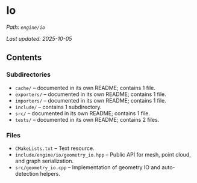 # Io

_Path: `engine/io`_

_Last updated: 2025-10-05_


## Contents

### Subdirectories

- `cache/` – documented in its own README; contains 1 file.
- `exporters/` – documented in its own README; contains 1 file.
- `importers/` – documented in its own README; contains 1 file.
- `include/` – contains 1 subdirectory.
- `src/` – documented in its own README; contains 1 file.
- `tests/` – documented in its own README; contains 2 files.

### Files

- `CMakeLists.txt` – Text resource.
- `include/engine/io/geometry_io.hpp` – Public API for mesh, point cloud, and graph serialization.
- `src/geometry_io.cpp` – Implementation of geometry IO and auto-detection helpers.
